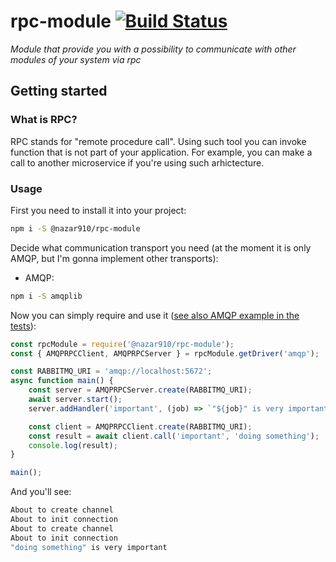 # rpc-module [![Build Status](https://travis-ci.com/Nazar910/rpc-module.svg?branch=master)](https://travis-ci.com/Nazar910/rpc-module)
*Module that provide you with a possibility to communicate with other modules of your system via rpc*

## Getting started

### What is RPC?
RPC stands for "remote procedure call". Using such tool you can invoke function that is not part of your application. For example, you can make a call to another microservice if you're using such arhictecture.

### Usage
First you need to install it into your project:
```bash
npm i -S @nazar910/rpc-module
```
Decide what communication transport you need (at the moment it is only AMQP, but I'm gonna implement other transports):
- AMQP:
```bash
npm i -S amqplib
```


Now you can simply require and use it ([see also AMQP example in the tests](https://github.com/Nazar910/rpc-module/blob/master/test/integration/amqp.ispec.js)):
```javascript
const rpcModule = require('@nazar910/rpc-module');
const { AMQPRPCClient, AMQPRPCServer } = rpcModule.getDriver('amqp');

const RABBITMQ_URI = 'amqp://localhost:5672';
async function main() {
    const server = AMQPRPCServer.create(RABBITMQ_URI);
    await server.start();
    server.addHandler('important', (job) => `"${job}" is very important`);

    const client = AMQPRPCClient.create(RABBITMQ_URI);
    const result = await client.call('important', 'doing something');
    console.log(result);
}

main();

```
And you'll see:
```bash
About to create channel
About to init connection
About to create channel
About to init connection
"doing something" is very important
```

